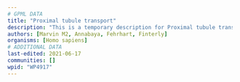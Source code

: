```yaml
---
# GPML DATA
title: "Proximal tubule transport"
description: "This is a temporary description for Proximal tubule transport"
authors: [Marvin M2, Annabaya, Fehrhart, Finterly]
organisms: [Homo sapiens]
# ADDITIONAL DATA
last-edited: 2021-06-17
communities: []
wpid: "WP4917"
---
```

